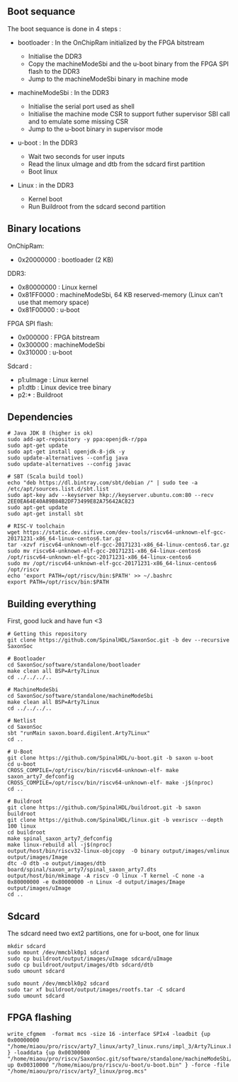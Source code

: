 ## Boot sequance

The boot sequance is done in 4 steps :

* bootloader : In the OnChipRam initialized by the FPGA bitstream
  * Initialise the DDR3
  * Copy the machineModeSbi and the u-boot binary from the FPGA SPI flash to the DDR3
  * Jump to the machineModeSbi binary in machine mode

* machineModeSbi : In the DDR3
  * Initialise the serial port used as shell
  * Initialise the machine mode CSR to support futher supervisor SBI call and to emulate some missing CSR
  * Jump to the u-boot binary in supervisor mode

* u-boot : In the DDR3
  * Wait two seconds for user inputs
  * Read the linux uImage and dtb from the sdcard first partition
  * Boot linux

* Linux : in the DDR3
  * Kernel boot
  * Run Buildroot from the sdcard second partition

## Binary locations

OnChipRam:
- 0x20000000 : bootloader (2 KB)

DDR3:
- 0x80000000 : Linux kernel
- 0x81FF0000 : machineModeSbi, 64 KB reserved-memory (Linux can't use that memory space)
- 0x81F00000 : u-boot

FPGA SPI flash:
- 0x000000   : FPGA bitstream
- 0x300000   : machineModeSbi
- 0x310000   : u-boot

Sdcard :
- p1:uImage  : Linux kernel
- p1:dtb     : Linux device tree binary
- p2:*       : Buildroot

## Dependencies

```
# Java JDK 8 (higher is ok)
sudo add-apt-repository -y ppa:openjdk-r/ppa
sudo apt-get update
sudo apt-get install openjdk-8-jdk -y
sudo update-alternatives --config java
sudo update-alternatives --config javac

# SBT (Scala build tool)
echo "deb https://dl.bintray.com/sbt/debian /" | sudo tee -a /etc/apt/sources.list.d/sbt.list
sudo apt-key adv --keyserver hkp://keyserver.ubuntu.com:80 --recv 2EE0EA64E40A89B84B2DF73499E82A75642AC823
sudo apt-get update
sudo apt-get install sbt

# RISC-V toolchain
wget https://static.dev.sifive.com/dev-tools/riscv64-unknown-elf-gcc-20171231-x86_64-linux-centos6.tar.gz
tar -xzvf riscv64-unknown-elf-gcc-20171231-x86_64-linux-centos6.tar.gz
sudo mv riscv64-unknown-elf-gcc-20171231-x86_64-linux-centos6 /opt/riscv64-unknown-elf-gcc-20171231-x86_64-linux-centos6
sudo mv /opt/riscv64-unknown-elf-gcc-20171231-x86_64-linux-centos6 /opt/riscv
echo 'export PATH=/opt/riscv/bin:$PATH' >> ~/.bashrc
export PATH=/opt/riscv/bin:$PATH
```

## Building everything

First, good luck and have fun <3

```
# Getting this repository
git clone https://github.com/SpinalHDL/SaxonSoc.git -b dev --recursive SaxonSoc

# Bootloader
cd SaxonSoc/software/standalone/bootloader
make clean all BSP=Arty7Linux
cd ../../../..

# MachineModeSbi
cd SaxonSoc/software/standalone/machineModeSbi
make clean all BSP=Arty7Linux
cd ../../../..

# Netlist
cd SaxonSoc
sbt "runMain saxon.board.digilent.Arty7Linux"
cd ..

# U-Boot
git clone https://github.com/SpinalHDL/u-boot.git -b saxon u-boot
cd u-boot
CROSS_COMPILE=/opt/riscv/bin/riscv64-unknown-elf- make saxon_arty7_defconfig
CROSS_COMPILE=/opt/riscv/bin/riscv64-unknown-elf- make -j$(nproc)
cd ..

# Buildroot
git clone https://github.com/SpinalHDL/buildroot.git -b saxon buildroot
git clone https://github.com/SpinalHDL/linux.git -b vexriscv --depth 100 linux
cd buildroot
make spinal_saxon_arty7_defconfig
make linux-rebuild all -j$(nproc)
output/host/bin/riscv32-linux-objcopy  -O binary output/images/vmlinux output/images/Image
dtc -O dtb -o output/images/dtb board/spinal/saxon_arty7/spinal_saxon_arty7.dts
output/host/bin/mkimage -A riscv -O linux -T kernel -C none -a 0x80000000 -e 0x80000000 -n Linux -d output/images/Image output/images/uImage
cd ..
```

## Sdcard

The sdcard need two ext2 partitions, one for u-boot, one for linux

```
mkdir sdcard
sudo mount /dev/mmcblk0p1 sdcard
sudo cp buildroot/output/images/uImage sdcard/uImage
sudo cp buildroot/output/images/dtb sdcard/dtb
sudo umount sdcard

sudo mount /dev/mmcblk0p2 sdcard
sudo tar xf buildroot/output/images/rootfs.tar -C sdcard
sudo umount sdcard
```


## FPGA flashing

```
write_cfgmem  -format mcs -size 16 -interface SPIx4 -loadbit {up 0x00000000 "/home/miaou/pro/riscv/arty7_linux/arty7_linux.runs/impl_3/Arty7Linux.bit" } -loaddata {up 0x00300000 "/home/miaou/pro/riscv/SaxonSoc.git/software/standalone/machineModeSbi/build/machineModeSbi.bin" up 0x00310000 "/home/miaou/pro/riscv/u-boot/u-boot.bin" } -force -file "/home/miaou/pro/riscv/arty7_linux/prog.mcs"
```

